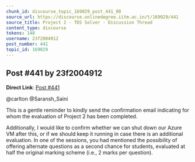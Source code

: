 ```yaml
---
chunk_id: discourse_topic_169029_post_441_00
source_url: https://discourse.onlinedegree.iitm.ac.in/t/169029/441
source_title: Project 2 - TDS Solver - Discussion Thread
content_type: discourse
tokens: 148
username: 23f2004912
post_number: 441
topic_id: 169029
---
```


## Post #441 by 23f2004912

**Direct Link**: [Post #441](https://discourse.onlinedegree.iitm.ac.in/t/169029/441)

@carlton @Saransh_Saini

This is a gentle reminder to kindly send the confirmation email indicating for whom the evaluation of Project 2 has been completed.

Additionally, I would like to confirm whether we can shut down our Azure VM after this, or if we should keep it running in case there is an additional evaluation. In one of the sessions, you had mentioned the possibility of offering alternate questions as a second chance for students, evaluated at half the original marking scheme (i.e., 2 marks per question).
